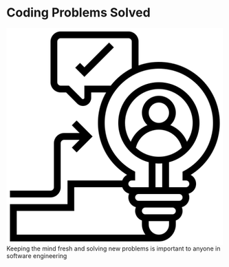 <h1>Coding Problems Solved</h1>
<div>
  <img src="escalation.png" style="float:left; margin-right:15px;" />
  <p>Keeping the mind fresh and solving new problems is important to anyone in software engineering</p>
</div>
